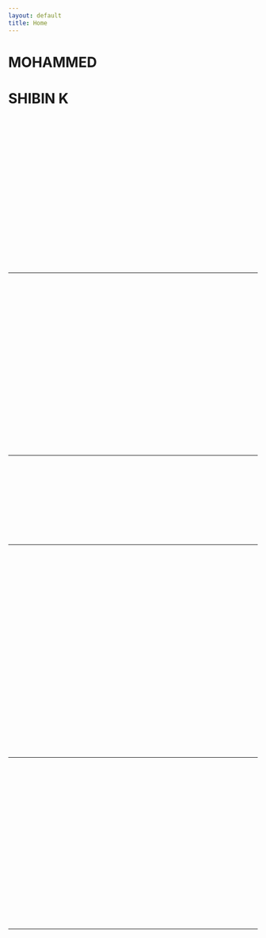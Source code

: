 ```yaml
---
layout: default
title: Home
---
```


# MOHAMMED
# SHIBIN K
<section class="reveal-on-scroll">
  <h2>👋 About Me</h2>
  <p>
    I'm <strong>Mohammed Shibin K</strong>, a passionate cybersecurity student focused on hands-on problem solving, tool development, and digital investigations. I enjoy exploring offensive and defensive techniques through real-world scenarios and CTFs.
  </p>
  <p>
    I’ve participated in multiple cybersecurity events, completed practical labs (TryHackMe, DVIA, Burp Suite testing), and worked on projects related to multi-factor authentication, mobile app security, and WiFi DoS detection.
  </p>
  <p>
    Currently, I’m diving deeper into reverse engineering, malware analysis, and cyber forensics — aiming to contribute to both technical communities and secure systems design.
  </p>
</section>

---

<section class="reveal-on-scroll">
  <h2>🚀 Projects</h2>

  <div class="project-card">
    <h3 class="project-title">🔐 TriCrypt Authentication System</h3>
    <p class="project-desc">A three-level authentication mechanism combining passphrases, image patterns, and gesture-based face recognition.</p>
    <a class="project-link" href="#">View Project</a>
  </div>

  <div class="project-card">
    <h3 class="project-title">📶 WiFi DoS Detection</h3>
    <p class="project-desc">A final year B.Sc. project built using Python and Scapy to detect denial-of-service signals in wireless traffic.</p>
    <a class="project-link" href="#">Read More</a>
  </div>
</section>

---

<section class="reveal-on-scroll">
  <h2>🛠️ Skills</h2>
  <div class="skills-list">
    <span class="skill">Python</span>
    <span class="skill">Burp Suite</span>
    <span class="skill">Wireshark</span>
    <span class="skill">Linux</span>
    <span class="skill">OpenCV</span>
    <span class="skill">Frida</span>
    <span class="skill">ADB</span>
    <span class="skill">Git & GitHub</span>
    <span class="skill">Reverse Engineering</span>
    <span class="skill">Mobile Pentesting</span>
    <span class="skill">Autopsy</span>
    <span class="skill">FTK Imager</span>
    <span class="skill">SQL</span>
    <span class="skill">Jekyll</span>
  </div>
</section>

---

<section class="reveal-on-scroll">
  <h2>🎓 Education</h2>
  <h3>M.Sc. Cyber Security</h3>
  <p><strong>National Forensic Sciences University, Bhopal</strong><br>
  <em>2023 – 2025</em></p>
  <p>Focus Areas: Cybercrime Investigation, Mobile App Testing, Digital Forensics, Advanced Networking, Legal Procedures</p>

  <h3>B.Sc. Cyber Forensics</h3>
  <p><strong>[Your Previous University Name]</strong><br>
  <em>2020 – 2023</em></p>
  <p>Projects: WiFi DoS Detection, TriCrypt Authentication<br>
  Learned: Packet analysis, Network Security, System Forensics, Encryption basics</p>
</section>

---

<section class="reveal-on-scroll">
  <h2>📬 Contact</h2>
  <p>Feel free to reach out for:</p>
  <ul>
    <li>CTF collaborations</li>
    <li>Research projects</li>
    <li>Cybersecurity internships</li>
    <li>Freelance testing work</li>
  </ul>

  <p><strong>📧 Email:</strong> <a href="mailto:mohammedshibin@example.com">mohammedshibin@example.com</a></p>
  <p><strong>💼 LinkedIn:</strong> <a href="https://linkedin.com/in/yourprofile">linkedin.com/in/yourprofile</a></p>
  <p><strong>💻 GitHub:</strong> <a href="https://github.com/shibzzz">github.com/shibzzz</a></p>
</section>

---

<script>
document.addEventListener("DOMContentLoaded", function () {
  const reveals = document.querySelectorAll('.reveal-on-scroll');
  function revealOnScroll() {
    for (const el of reveals) {
      const rect = el.getBoundingClientRect();
      if (rect.top < window.innerHeight - 60) {
        el.classList.add('visible');
      }
    }
  }
  window.addEventListener('scroll', revealOnScroll);
  revealOnScroll();
});
</script>

<style>
.reveal-on-scroll {
  opacity: 0;
  transform: translateY(40px);
  transition: opacity 0.7s ease, transform 0.7s ease;
}
.reveal-on-scroll.visible {
  opacity: 1;
  transform: translateY(0);
}
section {
  margin-bottom: 4rem;
}
</style>
